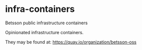 # infra-containers
Betsson public infrastructure containers

Opinionated infrastructure containers.

They may be found at: https://quay.io/organization/betsson-oss
